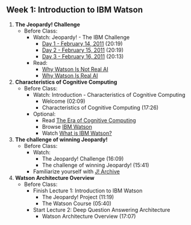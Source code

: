 ## Week 1: Introduction to IBM Watson

1. __The Jeopardy! Challenge__  
    - Before Class:
        + Watch: Jeopardy! - The IBM Challenge
            * [Day 1 - February 14, 2011](http://www.dailymotion.com/video/xj487i_jeopardy-february-14-2011-ibm-challenge-day-1_shortfilms) (20:19)
            * [Day 2 - February 15, 2011](http://www.dailymotion.com/video/xj489j_jeopardy-february-15-2011-ibm-challenge-day-2_shortfilms) (20:19)
            * [Day 3 - February 16, 2011](http://www.dailymotion.com/video/xj48ai_jeopardy-february-16-2011-ibm-challenge-day-3_shortfilms) (20:13) 
        + Read:
            * [Why Watson Is Not Real AI](http://www.popularmechanics.com/science/a3278/why-watson-and-siri-are-not-real-ai-16477207/)
            * [Why Watson Is Real AI](http://www.slate.com/blogs/future_tense/2014/02/14/watson_is_real_artificial_intelligence_despite_claims_to_the_contrary.html)
2. __Characteristics of Cognitive Computing__
    - Before Class:
        + Watch: Introduction - Characteristics of Cognitive Computing
            * Welcome (02:09)
            * Characteristics of Cognitive Computing (17:26)
        + Optional:
            * Read [The Era of Cognitive Computing](http://www.redbooks.ibm.com/abstracts/redp4955.html)
            * Browse [IBM Watson](http://www.ibm.com/smarterplanet/us/en/ibmwatson/)
            * Watch [What is IBM Watson?](https://www.youtube.com/watch?v=1z2FX7FfHR4)
3. __The challenge of winning Jeopardy!__
    - Before Class:
        + Watch: 
            * The Jeopardy! Challenge (16:09)
            * The challenge of winning Jeopardy! (15:41)
        + Familiarize yourself with [J! Archive](http://www.j-archive.com/)
4. __Watson Architecture Overview__
    - Before Class:
        + Finish Lecture 1: Introduction to IBM Watson
            * The Jeopardy! Project (11:19)
            * The Watson Course (05:40)
        + Start Lecture 2: Deep Question Answering Architecture
            * Watson Architecture Overview (17:07)
